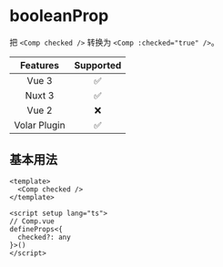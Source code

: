 # booleanProp

<StabilityLevel level="experimental" />

把 `<Comp checked />` 转换为 `<Comp :checked="true" />`。

|   Features   |     Supported      |
| :----------: | :----------------: |
|    Vue 3     | :white_check_mark: |
|    Nuxt 3    | :white_check_mark: |
|    Vue 2     |        :x:         |
| Volar Plugin | :white_check_mark: |

## 基本用法

```vue
<template>
  <Comp checked />
</template>
```

```vue
<script setup lang="ts">
// Comp.vue
defineProps<{
  checked?: any
}>()
</script>
```
